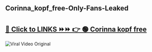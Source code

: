 
 ## Corinna_kopf_free-Only-Fans-Leaked

# <h2><a href="https://clipsfans.com/Corinna_kopf_free&ref=git">🔗 Click to LINKS ⏩⏩ 👉 🟢 Corinna kopf free </a></h2>

<a href="https://clipsfans.com/Corinna_kopf_free&ref=git" rel="nofollow" data-target="animated-image.originalLink"><img src="https://i.ibb.co.com/xMMVF88/686577567.gif" alt="Viral Video Original" style="max-width: 100%; display: inline-block;" data-target="animated-image.originalImage"></a>
